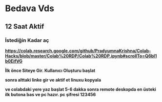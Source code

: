 # Bedava Vds

## 12 Saat Aktif

### İstediğin Kadar aç

**https://colab.research.google.com/github/PradyumnaKrishna/Colab-Hacks/blob/master/Colab%20RDP/Colab%20RDP.ipynb#scrollTo=Q6bl1b0EifVG**

 

**İlk önce Siteye Gir. Kullanıcı Oluşturu başlat**

**sonra alttaki linke gir ve aktif et linuxu kopyala**

**ve colabdaki yere yaz başlat 5-6 dakka sonra remote deskopda en üsteki ilk butona bas ve pc hazır. pc şifresi 123456**
